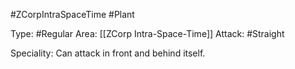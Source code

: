 #ZCorpIntraSpaceTime #Plant 

Type: #Regular 
Area: [[ZCorp Intra-Space-Time]]
Attack: #Straight

Speciality: Can attack in front and behind itself.
